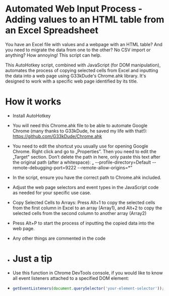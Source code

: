 # Automated Web Input Process - Adding values to an HTML table from an Excel Spreadsheet
You have an Excel file with values and a webpage with an HTML table? And you need to migrate the data from one to the other? No CSV import or anything? How annoying! This script can help.

This AutoHotkey script, combined with JavaScript (for DOM manipulation), automates the process of copying selected cells from Excel and inputting the data into a web page using G33kDude's Chrome.ahk library. It's designed to work with a specific web page identified by its title.

# How it works
* Install AutoHotkey
* You will need this Chrome.ahk file to be able to automate Google Chrome (many thanks to G33kDude, he saved my life with that!): https://github.com/G33kDude/Chrome.ahk
* You need to edit the shortcut you usually use for opening Google Chrome. Right click and go to „Properties”. Then you need to edit the „Target" section. Don’t delete the path in here, only paste this text after the original path (after a whitespace): „ --profile-directory=Default --remote-debugging-port=9222 --remote-allow-origins=*”
* In the script, ensure you have the correct path to Chrome.ahk included.
* Adjust the web page selectors and event types in the JavaScript code as needed for your specific use case.
* Copy Selected Cells to Arrays: Press Alt+1 to copy the selected cells from the first column in Excel to an array (Array1), and Alt+2 to copy the selected cells from the second column to another array (Array2)
* Press Alt+P to start the process of inputting the copied data into the web page.
* Any other things are commented in the code

* # Just a tip
* Use this function in Chrome DevTools console, if you would like to know all event listeners attached to a specified DOM element:
* ```javascript  
  getEventListeners(document.querySelector('your-element-selector'));



